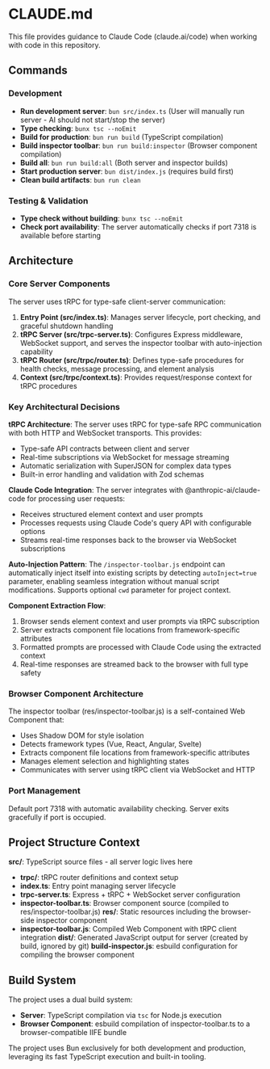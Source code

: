 # CLAUDE.md

This file provides guidance to Claude Code (claude.ai/code) when working with code in this repository.

## Commands

### Development
- **Run development server**: `bun src/index.ts` (User will manually run server - AI should not start/stop the server)
- **Type checking**: `bunx tsc --noEmit`
- **Build for production**: `bun run build` (TypeScript compilation)
- **Build inspector toolbar**: `bun run build:inspector` (Browser component compilation)
- **Build all**: `bun run build:all` (Both server and inspector builds)
- **Start production server**: `bun dist/index.js` (requires build first)
- **Clean build artifacts**: `bun run clean`

### Testing & Validation
- **Type check without building**: `bunx tsc --noEmit`
- **Check port availability**: The server automatically checks if port 7318 is available before starting

## Architecture

### Core Server Components
The server uses tRPC for type-safe client-server communication:

1. **Entry Point (src/index.ts)**: Manages server lifecycle, port checking, and graceful shutdown handling
2. **tRPC Server (src/trpc-server.ts)**: Configures Express middleware, WebSocket support, and serves the inspector toolbar with auto-injection capability
3. **tRPC Router (src/trpc/router.ts)**: Defines type-safe procedures for health checks, message processing, and element analysis
4. **Context (src/trpc/context.ts)**: Provides request/response context for tRPC procedures

### Key Architectural Decisions

**tRPC Architecture**: The server uses tRPC for type-safe RPC communication with both HTTP and WebSocket transports. This provides:
- Type-safe API contracts between client and server
- Real-time subscriptions via WebSocket for message streaming
- Automatic serialization with SuperJSON for complex data types
- Built-in error handling and validation with Zod schemas

**Claude Code Integration**: The server integrates with @anthropic-ai/claude-code for processing user requests:
- Receives structured element context and user prompts
- Processes requests using Claude Code's query API with configurable options
- Streams real-time responses back to the browser via WebSocket subscriptions

**Auto-Injection Pattern**: The `/inspector-toolbar.js` endpoint can automatically inject itself into existing scripts by detecting `autoInject=true` parameter, enabling seamless integration without manual script modifications. Supports optional `cwd` parameter for project context.

**Component Extraction Flow**:
1. Browser sends element context and user prompts via tRPC subscription
2. Server extracts component file locations from framework-specific attributes
3. Formatted prompts are processed with Claude Code using the extracted context
4. Real-time responses are streamed back to the browser with full type safety

### Browser Component Architecture
The inspector toolbar (res/inspector-toolbar.js) is a self-contained Web Component that:
- Uses Shadow DOM for style isolation
- Detects framework types (Vue, React, Angular, Svelte)
- Extracts component file locations from framework-specific attributes
- Manages element selection and highlighting states
- Communicates with server using tRPC client via WebSocket and HTTP

### Port Management
Default port 7318 with automatic availability checking. Server exits gracefully if port is occupied.

## Project Structure Context

**src/**: TypeScript source files - all server logic lives here
  - **trpc/**: tRPC router definitions and context setup
  - **index.ts**: Entry point managing server lifecycle
  - **trpc-server.ts**: Express + tRPC + WebSocket server configuration
  - **inspector-toolbar.ts**: Browser component source (compiled to res/inspector-toolbar.js)
**res/**: Static resources including the browser-side inspector component
  - **inspector-toolbar.js**: Compiled Web Component with tRPC client integration
**dist/**: Generated JavaScript output for server (created by build, ignored by git)
**build-inspector.js**: esbuild configuration for compiling the browser component

## Build System

The project uses a dual build system:
- **Server**: TypeScript compilation via `tsc` for Node.js execution
- **Browser Component**: esbuild compilation of inspector-toolbar.ts to a browser-compatible IIFE bundle

The project uses Bun exclusively for both development and production, leveraging its fast TypeScript execution and built-in tooling.